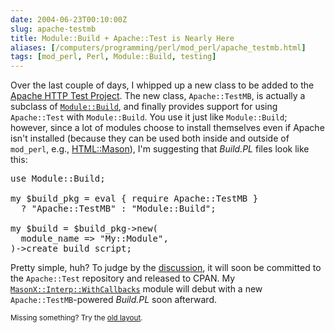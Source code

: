 ```yaml
--- 
date: 2004-06-23T00:10:00Z
slug: apache-testmb
title: Module::Build + Apache::Test is Nearly Here
aliases: [/computers/programming/perl/mod_perl/apache_testmb.html]
tags: [mod_perl, Perl, Module::Build, testing]
---
```


<p>Over the last couple of days, I whipped up a new class to be added to
the <a href="http://httpd.apache.org/test/" title="Apache HTTP Test Project page">Apache HTTP Test Project</a>. The new class, <code>Apache::TestMB</code>,
is actually a subclass of <a href="http://search.cpan.org/dist/Module-Build/" title="Module::Build on CPAN"><code>Module::Build</code></a>, and finally provides support
for using <code>Apache::Test</code> with <code>Module::Build</code>. You use 
it just like <code>Module::Build</code>; however, since a lot of modules
choose to install themselves even if Apache isn't installed (because they can
be used both inside and outside of <code>mod_perl</code>, e.g.,
<a href="http://www.masonhq.com/" title="The HTML::Mason site">HTML::Mason</a>),
I'm suggesting that <em>Build.PL</em> files look like this:</p>

<pre>use Module::Build;

my $build_pkg = eval { require Apache::TestMB }
  ? &quot;Apache::TestMB&quot; : &quot;Module::Build&quot;;

my $build = $build_pkg->new(
  module_name => &quot;My::Module&quot;,
)->create_build_script;</pre>

<p>Pretty simple, huh? To judge by the <a
href="http://marc.theaimsgroup.com/?t=108786695100002&r=1&w=2" title="Discussion of Apache::TestMB on test-dev@httpd.apache.org">discussion</a>,
it will soon be committed to the <code>Apache::Test</code> repository and
released to CPAN. My <a href="http://search.cpan.org/dist/MasonX-Interp-WithCallbacks/" title="MasonX::Interp::WithCallbacks on CPAN"><code>MasonX::Interp::WithCallbacks</code></a>
module will debut with a new <code>Apache::TestMB</code>-powered <em>Build.PL</em>
soon afterward.</p>

<p class="past"><small>Missing something? Try the <a rel="nofollow" href="http://past.justatheory.com/computers/programming/perl/mod_perl/apache_testmb.html">old layout</a>.</small></p>


